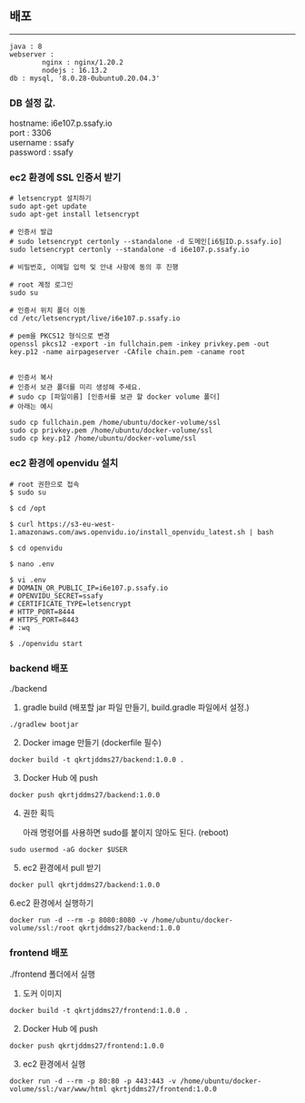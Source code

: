 ## 배포

----

```
java : 8 
webserver :
        nginx : nginx/1.20.2
        nodejs : 16.13.2
db : mysql, '8.0.28-0ubuntu0.20.04.3'
```
### DB 설정 값.
hostname: i6e107.p.ssafy.io</br>
port : 3306</br>
username : ssafy</br>
password : ssafy</br>

### ec2 환경에 SSL 인증서 받기
```shell
# letsencrypt 설치하기
sudo apt-get update
sudo apt-get install letsencrypt

# 인증서 발급
# sudo letsencrypt certonly --standalone -d 도메인[i6팀ID.p.ssafy.io]
sudo letsencrypt certonly --standalone -d i6e107.p.ssafy.io

# 비밀번호, 이메일 입력 및 안내 사항에 동의 후 진행

# root 계정 로그인
sudo su

# 인증서 위치 폴더 이동
cd /etc/letsencrypt/live/i6e107.p.ssafy.io

# pem을 PKCS12 형식으로 변경
openssl pkcs12 -export -in fullchain.pem -inkey privkey.pem -out key.p12 -name airpageserver -CAfile chain.pem -caname root


# 인증서 복사
# 인증서 보관 폴더를 미리 생성해 주세요.
# sudo cp [파일이름] [인증서를 보관 할 docker volume 폴더] 
# 아래는 예시

sudo cp fullchain.pem /home/ubuntu/docker-volume/ssl
sudo cp privkey.pem /home/ubuntu/docker-volume/ssl
sudo cp key.p12 /home/ubuntu/docker-volume/ssl
```

### ec2 환경에 openvidu 설치
```shell
# root 권한으로 접속
$ sudo su

$ cd /opt

$ curl https://s3-eu-west-1.amazonaws.com/aws.openvidu.io/install_openvidu_latest.sh | bash

$ cd openvidu

$ nano .env

$ vi .env
# DOMAIN_OR_PUBLIC_IP=i6e107.p.ssafy.io
# OPENVIDU_SECRET=ssafy
# CERTIFICATE_TYPE=letsencrypt
# HTTP_PORT=8444
# HTTPS_PORT=8443
# :wq

$ ./openvidu start
```
### backend 배포
./backend

1. gradle build (배포할 jar 파일 만들기, build.gradle 파일에서 설정.)
```
./gradlew bootjar
```

2. Docker image 만들기 (dockerfile 필수)
```shell
docker build -t qkrtjddms27/backend:1.0.0 .
```

3. Docker Hub 에 push
```shell
docker push qkrtjddms27/backend:1.0.0
```

4. 권한 획득

   아래 명령어를 사용하면 sudo를 붙이지 않아도 된다. (reboot)
```shell
sudo usermod -aG docker $USER
```

5. ec2 환경에서 pull 받기
```shell
docker pull qkrtjddms27/backend:1.0.0
```

6.ec2 환경에서 실행하기
```shell
docker run -d --rm -p 8080:8080 -v /home/ubuntu/docker-volume/ssl:/root qkrtjddms27/backend:1.0.0
```

### frontend 배포
./frontend 폴더에서 실행

1. 도커 이미지
```shell
docker build -t qkrtjddms27/frontend:1.0.0 .
```

2. Docker Hub 에 push
```shell
docker push qkrtjddms27/frontend:1.0.0
```
3. ec2 환경에서 실행
```shell
docker run -d --rm -p 80:80 -p 443:443 -v /home/ubuntu/docker-volume/ssl:/var/www/html qkrtjddms27/frontend:1.0.0
```